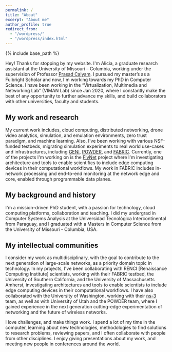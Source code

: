 ```yaml
---
permalink: /
title: "About"
excerpt: "About me"
author_profile: true
redirect_from: 
  - "/wordpress/"
  - "/wordpress/index.html"
---
```


{% include base_path %}

Hey! Thanks for stopping by my website. I'm Alicia, a graduate research assistant at the University of Missouri – Columbia, working under the supervision of Professor [Prasad Calyam](https://www.prasadcalyam.com/). I pursued my master’s as a Fulbright Scholar and now, I'm working towards my PhD in Computer Science. I have been working in the “Virtualization, Multimedia and Networking Lab” (VIMAN Lab) since Jan 2020, where I constantly make the best of any opportunity to further advance my skills, and build collaborators with other universities, faculty and students.

## My work and research
My current work includes, cloud computing, distributed networking, drone video analytics, simulation, and emulation environments, zero trust paradigm, and machine learning. Also, I've been working with various NSF-funded testbeds, migrating simulation experiments to real world use-cases and infrastructures, including [GENI](https://www.geni.net/), [POWDER](https://www.powderwireless.net/), and [FABRIC](https://fabric-testbed.net/). Currently, one of the projects I'm working on is the [FlyNet](https://sites.google.com/view/flynetproject/home) project where I'm investigating architecture and tools to enable scientifics to include edge computing devices in their computational workflows. My work in FABRIC includes in-network processing and end-to-end monitoring at the network edge and core, enabled through programmable data planes. 


## My background and history
I'm a mission-driven PhD student, with a passion for technology, cloud computing platforms, collaboration and teaching. I did my undergrad in Computer Systems Analysis at the Universidad Tecnológica Intercontinental from Paraguay, and I graduated with a Masters in Computer Science from the University of Missouri - Columbia, USA.

## My intellectual communities
I consider my work as multidisciplinary, with the goal to contribute to the next generation of large-scale networks, as a priority domain topic in technology. In my projects, I've been collaborating with RENCI [Renaissance Computing Institute] scientists, working with their FABRIC testbed, the University of Southern California, and the University of Massachusetts Amherst, investigating architectures and tools to enable scientists to include edge computing devices in their computational workflows. I have also collaborated with the University of Washington, working with their [ns-3](https://www.nsnam.org/) team,  as well as with University of Utah and the POWDER team, where I gained experience in the next generation cutting-edge experimentation of networking and the future of wireless networks.

I love challenges, and make things work. I spend a lot of my time in the computer, learning about new technologies, methodologies to find solutions to research problems, reviewing papers, and I often collaborate with people from other disciplines. I enjoy giving presentations about my work, and meeting new people in conferences around the world. 
